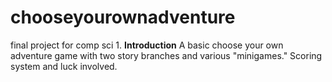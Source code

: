 # chooseyourownadventure
final project for comp sci 1. 
**Introduction**
A basic choose your own adventure game with two story branches and various "minigames." Scoring system and luck involved. 
